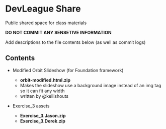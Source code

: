 DevLeague Share
=====

Public shared space for class materials

**DO NOT COMMIT ANY SENSETIVE INFORMATION**

Add descriptions to the file contents below
(as well as commit logs)

## Contents

- Modified Orbit Slideshow (for Foundation framework)
  - **orbit-modified.html.zip**
  - Makes the slideshow use a background image instead of an img tag so it can fit any width
  - written by @kellishouts

- Exercise_3 assets
  - **Exercise_3.Jason.zip**
  - **Exercise_3.Derek.zip**